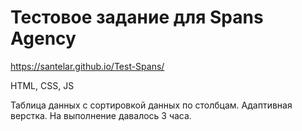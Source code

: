 # Тестовое задание для Spans Agency

https://santelar.github.io/Test-Spans/

HTML, CSS, JS

Таблица данных с сортировкой данных по столбцам.
Адаптивная верстка.
На выполнение давалось 3 часа.
